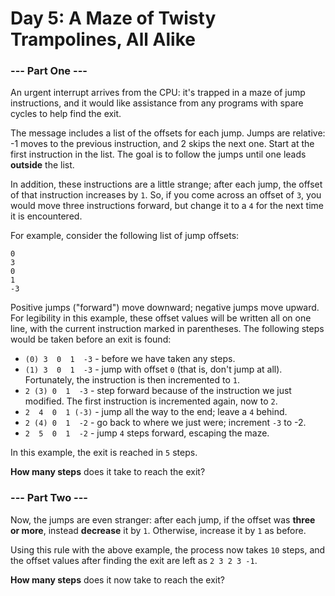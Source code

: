 # Day 5: A Maze of Twisty Trampolines, All Alike

### --- Part One ---

An urgent interrupt arrives from the CPU: it's trapped in a maze of jump instructions, and it would like assistance from any programs with spare cycles to help find the exit.

The message includes a list of the offsets for each jump. Jumps are relative: -1 moves to the previous instruction, and 2 skips the next one. Start at the first instruction in the list. The goal is to follow the jumps until one leads **outside** the list.

In addition, these instructions are a little strange; after each jump, the offset of that instruction increases by ```1```. So, if you come across an offset of ```3```, you would move three instructions forward, but change it to a ```4``` for the next time it is encountered.

For example, consider the following list of jump offsets:

```
0
3
0
1
-3
```

Positive jumps ("forward") move downward; negative jumps move upward. For legibility in this example, these offset values will be written all on one line, with the current instruction marked in parentheses. The following steps would be taken before an exit is found:

* ```(0) 3  0  1  -3```  - before we have taken any steps.
* ```(1) 3  0  1  -3```  - jump with offset ```0``` (that is, don't jump at all). Fortunately, the instruction is then incremented to ```1```.
*  ```2 (3) 0  1  -3```  - step forward because of the instruction we just modified. The first instruction is incremented again, now to ```2```.
* ```2  4  0  1 (-3)``` - jump all the way to the end; leave a ```4``` behind.
* ```2 (4) 0  1  -2```  - go back to where we just were; increment ```-3``` to -2.
* ```2  5  0  1  -2```  - jump ```4``` steps forward, escaping the maze.

In this example, the exit is reached in ```5``` steps.

**How many steps** does it take to reach the exit?

### --- Part Two ---

Now, the jumps are even stranger: after each jump, if the offset was **three or more**, instead **decrease** it by ```1```. Otherwise, increase it by ```1``` as before.

Using this rule with the above example, the process now takes ```10``` steps, and the offset values after finding the exit are left as ```2 3 2 3 -1```.

**How many steps** does it now take to reach the exit?
